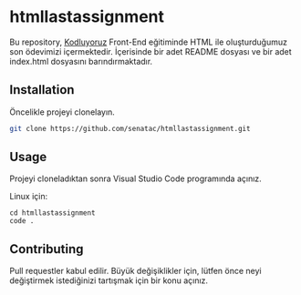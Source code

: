 # htmllastassignment
Bu repository, [Kodluyoruz](https://kodluyoruz.org) Front-End eğitiminde HTML ile oluşturduğumuz son ödevimizi içermektedir. İçerisinde bir adet README dosyası ve bir adet index.html dosyasını barındırmaktadır.

## Installation

Öncelikle projeyi clonelayın. 

```bash
git clone https://github.com/senatac/htmllastassignment.git
```

## Usage

Projeyi cloneladıktan sonra Visual Studio Code programında açınız.

Linux için:
```linux
cd htmllastassignment
code .
```

## Contributing

Pull requestler kabul edilir. Büyük değişiklikler için, lütfen önce neyi değiştirmek istediğinizi tartışmak için bir konu açınız.
